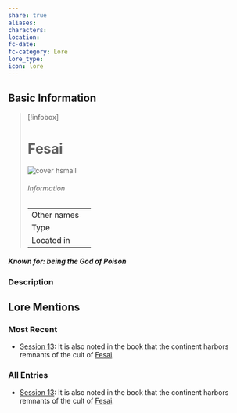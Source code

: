 ```yaml
---
share: true
aliases: 
characters: 
location: 
fc-date: 
fc-category: Lore
lore_type: 
icon: lore
---
```

## Basic Information
> [!infobox]
> # Fesai
> ![cover hsmall](insertimage.png)
> ###### Information
> |   |  |
> | ---- | ---- |
> | Other names | |
> | Type||
> | Located in | |
##### Known for: being the God of Poison
### Description
## Lore Mentions
### Most Recent
- [Session 13](../../../Session%2013.md): It is also noted in the book that the continent harbors remnants of the cult of [Fesai](Fesai.md).

### All Entries
- [Session 13](../../../Session%2013.md): It is also noted in the book that the continent harbors remnants of the cult of [Fesai](Fesai.md).
